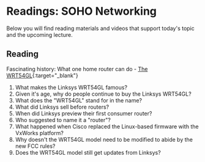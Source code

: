 # Readings: SOHO Networking

Below you will find reading materials and videos that support today's topic and the upcoming lecture.

## Reading

Fascinating history: What one home router can do - [The WRT54GL](https://arstechnica.com/information-technology/2016/07/the-wrt54gl-a-54mbps-router-from-2005-still-makes-millions-for-linksys/){:target="_blank"}

1. What makes the Linksys WRT54GL famous?
1. Given it's age, why do people continue to buy the Linksys WRT54GL?
1. What does the "WRT54GL" stand for in the name?
1. What did Linksys sell before routers?
1. When did Linksys preview their first consumer router?
1. Who suggested to name it a "router"?
1. What happened when Cisco replaced the Linux-based firmware with the VxWorks platform?
1. Why doesn't the WRT54GL model need to be modified to abide by the new FCC rules?
1. Does the WRT54GL model still get updates from Linksys?
